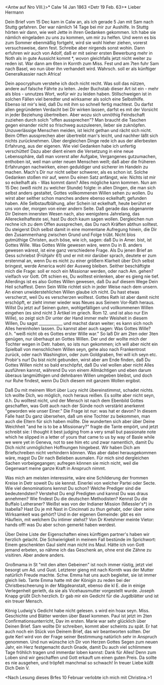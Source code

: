 <Antw auf Nro VIII.)>* Calw 14 Jan 1863
 <Detr 19 Feb. 63>*
Lieber Hermann

Dein Brief vom 15 Dec kam in Calw an, als ich gerade 5 Jan mit Sam nach Stuttg gefahren. Der war nämlich 14 Tage bei mir zur Aushilfe. In Stuttg hörten wir dann, wie weit Jette in ihren Gedanken gekommen. Ich habe sie nämlich eingeladen zu uns zu kommen, um mir zu helfen. Und wenn es bis zum Sommer ebenmäßig fortgeht, wird sie wohl hieher ziehen, vorerst versuchsweise, dann fest. Schreibe aber nirgends sonst wohin. Dann erfuhren wir auch von Adolf, daß er mit seiner ersten Bewerbung mehr in Noth als in gute Aussicht kommt <um Minch. Cheval.>*, wovon gleichfalls jetzt nicht weiter zu reden ist. War dann am 6ten in Kornth zum Miss. Fest und am 7ten fuhr Sam nach Basel, wo nun über ihn verhandelt wird. Wahrsch. soll er als künftiger Generalkassier nach Africa!

Dein apocryphum verstehe ich doch nicht recht. Was soll das nützen, andere auf falsche Fährte zu leiten. Jeder Buchstab dieser Art ist ein - mehr als blos - unnutzes Wort, wofür wir zu leiden haben. Stillschweigen ist in solchen Fällen viel beredter und wirksamer als solch eine Selbsthilfe. Ebenso ist mir's leid, daß Du mit ihm so schnell fertig machtest. Du darfst allen gegründeten Verdacht bei Dir wirken lassen, darfst es mit der Vorsicht in jeder Beziehung übertreiben. Aber wozu sich unnöthig Feindschaft zuziehen durch solch "offen aussprechen"? Man braucht die Taschen gegen einander nicht so frischweg auszuleeren, lieber sie zuknöpfen. Unzuverlässige Menschen meiden, ist leicht gethan und rächt sich nicht. Beim Offen aussprechen aber übertreibt man's leicht, und nachher läßt sich nichts zurücknehmen. Über dergleichen Dinge rede ich aus der allerbesten Erfahrung, aus der eigenen. Wie viel Gedanken habe ich unfertig verschüttet! Dazu aber dient einem die Versetzung in eine neue Lebenssphäre, daß man vorerst aller Aufgabe, Vergangenes gutzumachen, enthoben ist, weil man unter neuen Menschen weilt; daß aber die früheren Erfahrungen nachwirken, einen geduldiger und sicherer im Handeln zu machen. Mach's Dir nur nicht selber schwerer, als es schon ist. Solche Gedanken stoßen mir auf, wenn Du einen Satz anfängst, wie: Nichts ist mir so eckelhaft als - Was kommt dann? Alles mögliche kann kommen. Nun am 15 Dec (weiß nicht zu welcher Stunde) folgte: in allen Dingen, die man sich selbst anders gestaltet, Gottes vollkommenen Willen sehen zu wollen. Du wirst aber seither schon manches andere ebenso eckelhaft; gefunden haben. Alle Selbstaufblähung, aller Schein ist eckelhaft, heute berührt er uns von der, morgen von einer andern Seite. Daß gerade das obgenannte Dir Deinem innersten Wesen nach, also wenigstens Jahrelang, das Allereckelhafteste sei, hast Du doch kaum sagen wollen. Dergleichen nun rechne ich zu dem Offen aussprechen, das Du nach Kräften abthun solltest. Du steigerst Dich selbst damit in eine momentane Aufregung hinein, die Dir den Zusammenhang zwischen Grund und Folge trübt. Nicht blos gutmüthige Christen, auch böse, wie ich, sagen: daß Du in Amer. bist, ist Gottes Wille. Was Gottes Wille gewesen wäre, wenn Du in B. anders gewesen wärest, ist eine ganz verschiedene Frage. Als Du jenen Brief an Gess schriebst (Frühjahr 61) und er mit mir darüber sprach, deutete er zum erstenmal an, wenn Du es nicht zu einer größern Klarheit über Dich selbst bringest, werde America wohl der Ausweg bleiben. Seither beschäftigte mich die Frage: soll er noch ein Missionar werden, oder nach Am. gehen? vielfach vor Gott. Oft schien es, Du wolltest einlenken, aber es gieng nie tief. Allerdings ist es also Gottes Willen gewesen, daß Du auf diesem Wege Dein Heil schaffest. Denn Sein Wille richtet sich in jeder Weise nach dem unsern. An einen unwiderstehlichen Willen glaube ich nicht. Du hast etwas verscherzt, weil Du es verscherzen wolltest. Gottes Rath ist aber damit nicht erschöpft, er zieht immer wieder was Neues aus Seinem Vor-Rath heraus. Willst Du jetzt auf Seinen guten, wohlgefälligen und vollkommenen Willen eingehen (es sind nicht 3 Artikel im griech. Rom 12. und ist also nur Ein Wille), so zeigt sich Dir unter der Hand immer mehr Weisheit in diesem Willen, Du sagst ____________ und machst daran weiter; es kann sich noch Alles hereinholen lassen. Du kannst aber auch sagen: Was Gottes Wille? d.h. "weiß nicht ob es Gottes erster Wille war." So laß Dir am 2ten oder 3ten genügen, nur überhaupt an Gottes Willen. Der und der wollte mich der Tochter wegen in Detr. haben, so ists nun gekommen; ich will aber nicht ein Spielball von menschlichem Willen seyn, gehe also nach Frankentrost zurück, oder nach Washington, oder zum Goldgraben, frei will ich seyn etc. Probir's nur! Du bist nicht gebunden, wirst aber am Ende finden, daß Du Gottes Willen nicht so bald erschöpfst, daß Du viel wollen aber nicht Alles ausführen kannst, während Du von einem Allmächtigen und eben darum überaus langmüthigen und dehnbaren Willen umgeben bleibst, und doch nur Ruhe findest, wenn Du Dich diesem mit ganzem Wollen ergibst.

Daß Du mit meinem Wort über Lucy nicht übereinstimmst, schadet nichts. Ich wollte Dich, wo möglich, noch heraus reißen. Es sollte aber nicht seyn, d.h. Du wolltest nicht, und der Mensch ist nach dem Ebenbild Gottes geschaffen, was Gott auch nach der Sünde noch verstärkt anerkennt "geworden wie unser Einer." Die Frage ist nur: was hat er davon? In diesem Falle hast Du ganz übersehen, daß um eine Tochter zu bekommen, man auch die Eltern für sich haben müßte. Die wunderten sich aber über Deine Weichheit "and he is to be a Missionary?" fragte die Tante empört, und jetzt schreibt sie: I thought it best judging from a very small but passionate note which he slipped in a letter of yours that came to us by way of Basle while we were yet in Geneva, not to see him etc und zwar namentlich, damit Du Dich nicht unmöglichen Hoffnungen hingebest. Wir haben Dich am Briefschreiben nicht verhindern können. Was aber dabei herausgekommen wäre, magst Du Dir nach Belieben ausmalen. Für mich sind dergleichen Sachen vorbeigegangen; aufregen können sie mich nicht, weil die Gegenwart meine ganze Kraft in Anspruch nimmt.

Was mich am meisten interessirte, wäre eine Schilderung der frommen Kreise in Detr soweit Du sie kennst. Einerlei von welcher Partei oder Secte. Wie viel denominations kennst Du schon? Welche Prediger sind die bedeutendsten? Verstehst Du engl Predigten und kannst Du was draus annehmen? Wie findest Du die deutschen Methodisten? Kennst Du die Buffalo Lutheraner? Weißst was von der Indianer Mission (Miessler's*) in Isabella? Hast Du je mit Nast in Cincinnati zu thun gehabt, oder über seine Wirksamkeit was gehört? Und in der eigenen Gemeinde: gibt es ein Häuflein, mit welchem Du intimer stehst? Von Dr Kretshmer meinte Vietor: hands off! was Du aber schon gemerkt haben werdest.

Über Deine Liste der Eigenschaften eines künftigen partner's haben wir herzlich gelacht. Die Schwierigkeit in meinem Fall bestünde im Sprichwort: Einem geschenkten Gaul sieht man nicht ins Maul. Hätte ich von Gott jemand erbeten, so nähme ich das Geschenk an, ohne erst die Zähne zu visitiren. Aber andere anders.

Großmama in St "mit den alten Gebeinen" ist noch immer rüstig, jetzt viel besorgt um Ad. und Gust. Letzterer gieng mit nach Kornth was der Mutter natürlich Freude machte. Schw. Emma hat uns auch begleitet, sie ist immer gleich lieb. Tante Emma hatte mit der Königin zu reden bei der Christbescheerung in der Mägdeanstalt, ebenso die kl E. die in einige Verlegenheit gerieth, da sie als Vicehausmutter vorgestellt wurde. Joseph Knapp grüßt Dich herzlich. Er gab mir ein Gedicht für die Jugdblätter und ist ein treuer Mensch.

König Ludwig's Gedicht habe nicht gelesen. s wird ein hoax seyn. Miss. Geschichte und Blätter werden über Basel kommen. Paul ist jetzt im 2ten Confirmationsunterricht, Dav im ersten. Marie war sehr glücklich über Deinen Brief. Sam wollte Dir schreiben, kommt aber scheints zu spät. Er hat auch noch ein Stück von Deinem Brief, das wir beantworten sollten. Der gute Kerl wird von der Frage seiner Bestimmung natürlich sehr in Anspruch genommen. 
Und nun wünsche ich Dir von Herzen Gottes Segen zum neuen Jahr, ein Herz festgemacht durch Gnade, damit Du auch viel schlimmere Tage fröhlich tragen und immerdar loben kannst: Dank für Alles! Denn zum Loben sind wir geschaffen und Gott erkauft um einen guten Preis. Da sollte es nie ausgehen, und tröpfelt manchmal so schwach! In treuer Liebe
 küßt Dich
 Dein V.

<Nach Lesung dieses Brfes 10 Februar verlobte ich mich mit Christina.>1 